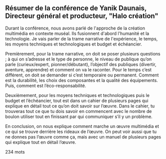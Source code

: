 ## Résumer de la conférence de Yanik Daunais, Directeur général et producteur, "Halo création" ## 


Durant la conférence, nous avons parlé de l'approche de la création multimédia en contexte muséal. Ils fusionnent d'abord l'humanité et la technologie. Je vais parler de la trame narrative de l'expérience, le temps, les moyens techniques et technologiques et budget et échéancier.


Premièrement, pour la trame narrative, on doit se poser plusieurs questions ; à qui on s’adresse et le type de personne, le niveau de publique qu’on parle (curieux/expert, pionner/débutant), l’objectif des publiques (divertir, aventure, apprendre) et comment on va le raconter. Pour le temps c’est différent, on doit se demander si c’est temporaire ou permanent. Comment est la durabilité, les choix des composantes et la qualité des équipements. Puis, comment est l’éco-responsabilité.


Deuxièmement, pour les moyens techniques et technologiques puis le budget et l’échéancier, tout est dans un cahier de plusieurs pages qui explique en détail tout ce qu’on doit savoir sur l’œuvre. Dans le cahier, tu trouveras tout ce que tu dois savoir en commencent avec le nombre de boulon utiliser tout en finissant par qui communiquer s’il y un problème.


En conclusion, on nous explique comment marche un œuvre multimédia et ce qui se trouve derrière les rideaux de l’œuvre.  On peut voir aussi que tu ne donnes pas l’œuvre comme ça, mais avec un manuel de plusieurs pages qui explique tout en détail l’œuvre. 


234 mots
